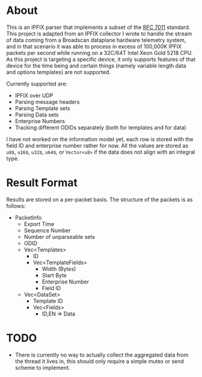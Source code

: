 # About
This is an IPFIX parser that implements a subset of the [RFC 7011](https://www.rfc-editor.org/rfc/rfc7011.html) standard. 
This project is adapted from an IPFIX collector I wrote to handle the stream of data coming from a Broadscan dataplane hardware telemetry system, and in that scenario it was able to process in excess of 100,000K IPFIX packets per second while running on a 32C/64T Intel Xeon Gold 5218 CPU. As this project is targeting a specific device, it only supports features of that device for the time being  and certain things (namely variable length data and options templates) are not supported.

Currently supported are:
- IPFIX over UDP
- Parsing message headers
- Parsing Template sets
- Parsing Data sets
- Enterprise Numbers
- Tracking different ODIDs separately (both for templates and for data)

I have not worked on the information model yet, each row is stored with the field ID and enterprise number rather for now. All the values are stored as `u8`s, `u16`s, `u32`s, `u64`s, or `Vector<u8>` if the data does not align with an integral type.

# Result Format
Results are stored on a per-packet basis. The structure of the packets is as follows:
- PacketInfo
    - Export Time
    - Sequence Number
    - Number of unparseable sets
    - ODID
    - Vec\<Templates\>
        - ID
        - Vec\<TemplateFields\>
            - Width (Bytes)
            - Start Byte
            - Enterprise Number
            - Field ID
    - Vec\<DataSet\>
        - Template ID
        - Vec\<Fields\>
            - ID,EN => Data


# TODO
- There is currently no way to actually collect the aggregated data from the thread it lives in, this should only require a simple mutex or send scheme to implement.